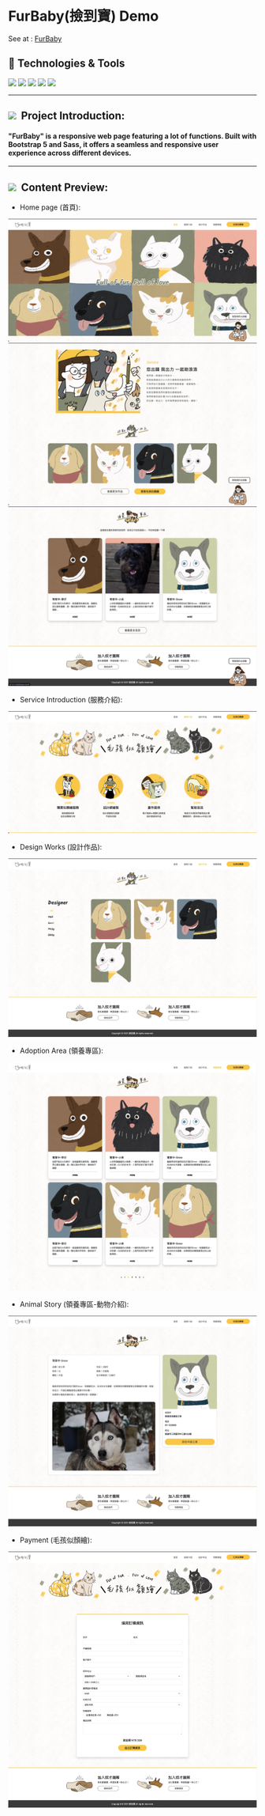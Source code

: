 # FurBaby(撿到寶) Demo
 
See at : [FurBaby](https://chrisluo5311.github.io/FurBaby/index.html)

<h2> 🔧 Technologies & Tools </h2>
<div>
   <img src="https://img.shields.io/badge/Bootstrap-563D7C?style=for-the-badge&logo=bootstrap&logoColor=white" />
   <img src="https://img.shields.io/badge/Sass-CC6699?style=for-the-badge&logo=sass&logoColor=white"/>
   <img src="https://img.shields.io/badge/HTML5-E34F26?style=for-the-badge&logo=html5&logoColor=white"/>
   <img src="https://img.shields.io/badge/CSS3-1572B6?style=for-the-badge&logo=css3&logoColor=white"/>
   <img src="https://img.shields.io/badge/JavaScript-F7DF1E?style=for-the-badge&logo=javascript&logoColor=black"/>
</div>
 
 ---

 <h2 ><img src="https://img.icons8.com/office/20/000000/training.png"/> &nbspProject Introduction: </h2>

 #### "FurBaby" is a responsive web page featuring a lot of functions. Built with Bootstrap 5 and Sass, it offers a seamless and responsive user experience across different devices.

 ---

 <h2 ><img src="https://img.icons8.com/?size=20&id=33830&format=png&color=38B7BD"/> &nbspContent Preview: </h2>

- Home page (首頁):
 <img src="https://github.com/chrisluo5311/FurBaby/blob/master/images/screenshots/home1.jpg"/>
 <img src="https://github.com/chrisluo5311/FurBaby/blob/master/images/screenshots/home2.jpg"/>
 <img src="https://github.com/chrisluo5311/FurBaby/blob/master/images/screenshots/home3.jpg"/>

- Service Introduction (服務介紹):
 <img src="https://github.com/chrisluo5311/FurBaby/blob/master/images/screenshots/service.jpg"/>

- Design Works (設計作品):
 <img src="https://github.com/chrisluo5311/FurBaby/blob/master/images/screenshots/designWorks.jpg" />

- Adoption Area (領養專區):
 <img src="https://github.com/chrisluo5311/FurBaby/blob/master/images/screenshots/adoptArea.jpg" />

- Animal Story (領養專區-動物介紹):
 <img src="https://github.com/chrisluo5311/FurBaby/blob/master/images/screenshots/story.jpg" />

- Payment (毛孩似顏繪):
 <img src="https://github.com/chrisluo5311/FurBaby/blob/master/images/screenshots/payment.jpg" />

